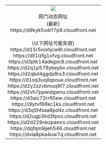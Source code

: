 ﻿<table>
  <tr></tr>
  <tr><td colspan=2 align=center><img src="https://d9kyk5vdrf7p9.cloudfront.net/Up/oGate.jpg" /></td></tr>
  <tr><td colspan=2 align=center>网门动态网址<br/>(最新)
<br>https://d9kyk5vdrf7p9.cloudfront.net
<br/><br/>(以下网址可能失效)
<br>https://d15r5nishjcw8l.cloudfront.net
<br>https://dll1lzfg1xfvg.cloudfront.net
<br>https://d3ptk14adkgxc8.cloudfront.net
<br>https://d2q1p579ybeybv.cloudfront.net
<br>https://d2qbd4ggdp8rs3.cloudfront.net
<br>https://d1oq3uojlqpoue.cloudfront.net
<br>https://d2y2zzvbmuq9f7.cloudfront.net
<br>https://d2vh7ppwidgwnu.cloudfront.net
<br>https://d3aic72rrfl0ew.cloudfront.net
<br>https://dlytvf88kc1ks.cloudfront.net
<br>https://d3q5hfsaa8pd4z.cloudfront.net
<br>https://d2ugp3lrd3fpvo.cloudfront.net
<br>https://d2d229nbzpamrx.cloudfront.net
<br>https://dqfqm9jjeh546.cloudfront.net
<br>https://dvla8pka4uw7q.cloudfront.net
    </td>
  </tr>
</table>
